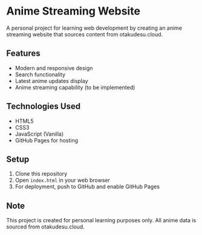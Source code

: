 # Anime Streaming Website

A personal project for learning web development by creating an anime streaming website that sources content from otakudesu.cloud.

## Features

- Modern and responsive design
- Search functionality
- Latest anime updates display
- Anime streaming capability (to be implemented)

## Technologies Used

- HTML5
- CSS3
- JavaScript (Vanilla)
- GitHub Pages for hosting

## Setup

1. Clone this repository
2. Open `index.html` in your web browser
3. For deployment, push to GitHub and enable GitHub Pages

## Note

This project is created for personal learning purposes only. All anime data is sourced from otakudesu.cloud.
